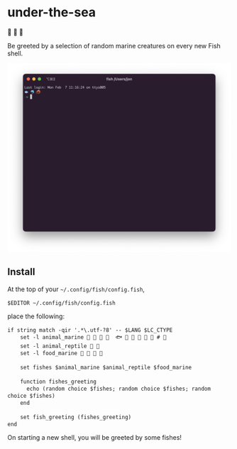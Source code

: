 # under-the-sea
🐠 🐡 🐢

Be greeted by a selection of random marine creatures on every new Fish shell.

<img src="docs/screenshot@2x.png" alt="Screenshot" width="808" />

## Install
At the top of your `~/.config/fish/config.fish`,

```
$EDITOR ~/.config/fish/config.fish
```

place the following:

```fish
if string match -qir '.*\.utf-?8' -- $LANG $LC_CTYPE
    set -l animal_marine 🐳 🐋 🐬 🦭  🐟 🐠 🐡 🦈 🐙 🐚 # 🪸
    set -l animal_reptile 🐸 🐢
    set -l food_marine 🦀 🦞 🦐 🦑

    set fishes $animal_marine $animal_reptile $food_marine

    function fishes_greeting
      echo (random choice $fishes; random choice $fishes; random choice $fishes)
    end

    set fish_greeting (fishes_greeting)
end
```

On starting a new shell, you will be greeted by some fishes!
